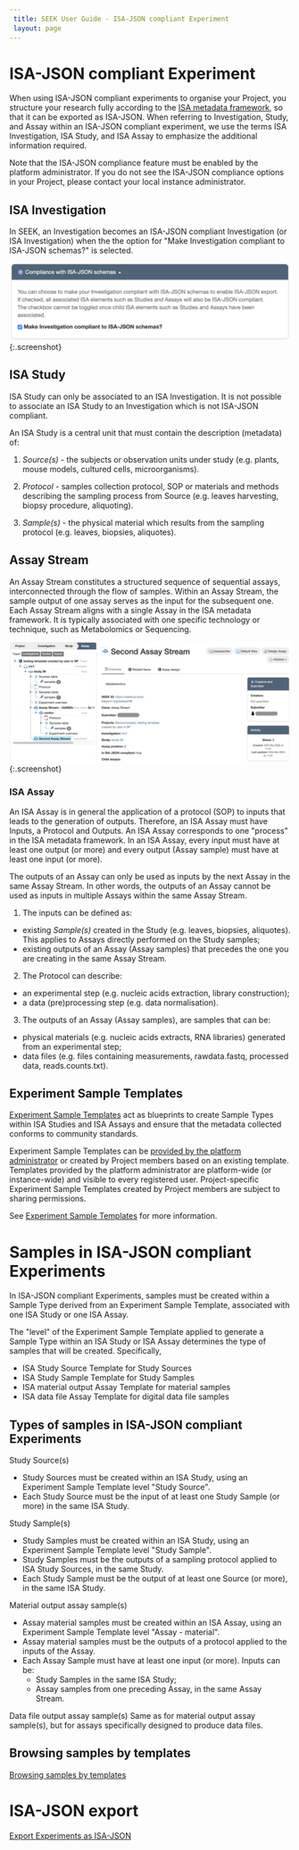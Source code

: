 ```yaml
---
 title: SEEK User Guide - ISA-JSON compliant Experiment
 layout: page
---
```


# ISA-JSON compliant Experiment

When using ISA-JSON compliant experiments to organise your Project, you structure your research fully according to the [ISA metadata framework](https://isa-specs.readthedocs.io/en/latest/isamodel.html), so that it can be exported as ISA-JSON. When referring to Investigation, Study, and Assay within an ISA-JSON compliant experiment, we use the terms ISA Investigation, ISA Study, and ISA Assay to emphasize the additional information required.

<div class="alert alert-info">
Note that the ISA-JSON compliance feature must be enabled by the platform administrator. If you do not see the ISA-JSON compliance options in your Project, please contact your local instance administrator.
</div>


## ISA Investigation

In SEEK, an Investigation becomes an ISA-JSON compliant Investigation (or ISA Investigation) when the the option for "Make Investigation compliant to ISA-JSON schemas?" is selected.

![select isajson compliance](/images/user-guide/isajson-compliance/select_isajson_compliance.png){:.screenshot}

## ISA Study

ISA Study can only be associated to an ISA Investigation. It is not possible to associate an ISA Study to an Investigation which is not ISA-JSON compliant.

An ISA Study is a central unit that must contain the description (metadata) of:

1. *Source(s)* - the subjects or observation units under study (e.g. plants, mouse models, cultured cells, microorganisms).

2. *Protocol* - samples collection protocol, SOP or materials and methods describing the sampling process from Source (e.g. leaves harvesting, biopsy procedure, aliquoting).

3. *Sample(s)* - the physical material which results from the sampling protocol (e.g. leaves, biopsies, aliquotes).

## Assay Stream
An Assay Stream constitutes a structured sequence of sequential assays, interconnected through the flow of samples. Within an Assay Stream, the sample output of one assay serves as the input for the subsequent one. Each Assay Stream aligns with a single Assay in the ISA metadata framework. It is typically associated with one specific technology or technique, such as Metabolomics or Sequencing.

![assay stream](/images/user-guide/isajson-compliance/assaystream.png){:.screenshot}

### ISA Assay

An ISA Assay is in general the application of a protocol (SOP) to inputs that leads to the generation of outputs. Therefore, an ISA Assay must have Inputs, a Protocol and Outputs. An ISA Assay corresponds to one "process" in the ISA metadata framework. In an ISA Assay, every input must have at least one output (or more) and every output (Assay sample) must have at least one input (or more).

The outputs of an Assay can only be used as inputs by the next Assay in the same Assay Stream. In other words, the outputs of an Assay cannot be used as inputs in multiple Assays within the same Assay Stream.

1. The inputs can be defined as:
* existing *Sample(s)* created in the Study (e.g. leaves, biopsies, aliquotes). This applies to Assays directly performed on the Study samples;
* existing outputs of an Assay (Assay samples) that precedes the one you are creating in the same Assay Stream.

2. The Protocol can describe:
* an experimental step (e.g. nucleic acids extraction, library construction);
* a data (pre)processing step (e.g. data normalisation).

3. The outputs of an Assay (Assay samples), are samples that can be:
* physical materials (e.g. nucleic acids extracts, RNA libraries) generated from an experimental step;
* data files (e.g. files containing measurements, rawdata.fastq, processed data, reads.counts.txt).


## Experiment Sample Templates

[Experiment Sample Templates](isajson-templates.html) act as blueprints to create Sample Types within ISA Studies and ISA Assays and ensure that 
the metadata collected conforms to community standards.

Experiment Sample Templates can be [provided by the platform administrator](isajson-templates.html#for-system-administrator) or created by Project members based on an existing template. Templates provided by the platform administrator are platform-wide (or instance-wide) and visible to every registered user. Project-specific Experiment Sample Templates created by Project members are subject to sharing permissions.

See [Experiment Sample Templates](isajson-templates.html) for more information.


# Samples in ISA-JSON compliant Experiments

In ISA-JSON compliant Experiments, samples must be created within a Sample Type derived from an Experiment Sample Template, associated with one ISA Study or one ISA Assay.

The "level" of the Experiment Sample Template applied to generate a Sample Type within an ISA Study or ISA Assay determines the type of samples that will be created. Specifically, 
* ISA Study Source Template for Study Sources
* ISA Study Sample Template for Study Samples
* ISA material output Assay Template for material samples
* ISA data file Assay Template for digital data file samples

## Types of samples in ISA-JSON compliant Experiments

Study Source(s)
* Study Sources must be created within an ISA Study, using an Experiment Sample Template level "Study Source".
* Each Study Source must be the input of at least one Study Sample (or more) in the same ISA Study.

Study Sample(s)
* Study Samples must be created within an ISA Study, using an Experiment Sample Template level "Study Sample".
* Study Samples must be the outputs of a sampling protocol applied to ISA Study Sources, in the same Study.
* Each Study Sample must be the output of at least one Source (or more), in the same ISA Study.

Material output assay sample(s)
* Assay material samples must be created within an ISA Assay, using an Experiment Sample Template level "Assay - material".
* Assay material samples must be the outputs of a protocol applied to the inputs of the Assay.
* Each Assay Sample must have at least one input (or more). Inputs can be: 
  * Study Samples in the same ISA Study;
  * Assay samples from one preceding Assay, in the same Assay Stream.

Data file output assay sample(s)
Same as for material output assay sample(s), but for assays specifically designed to produce data files.

## Browsing samples by templates
[Browsing samples by templates](browsing.html#browsing-samples-by-experiment-sample-templates)

# ISA-JSON export
[Export Experiments as ISA-JSON](exporting-experiments-as-isajson.html)

